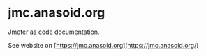 # jmc.anasoid.org
[Jmeter as code](https://github.com/anasoid/) documentation.

See website on [https://jmc.anasoid.org](https://jmc.anasoid.org/)
